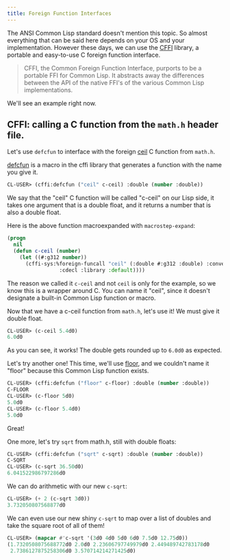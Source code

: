 ```yaml
---
title: Foreign Function Interfaces
---
```


The ANSI Common Lisp standard doesn't mention this topic. So almost everything that can be said here depends on your OS and your implementation. However these days, we can use the [CFFI](https://github.com/cffi/cffi) library, a portable and easy-to-use C foreign function interface.

> CFFI, the Common Foreign Function Interface, purports to be a portable FFI for Common Lisp. It abstracts away the differences between the API of the native FFI's of the various Common Lisp implementations.

We'll see an example right now.


## CFFI: calling a C function from the `math.h` header file.

Let's use `defcfun` to interface with the foreign [ceil](https://en.cppreference.com/w/c/numeric/math/ceil) C function from `math.h`.

[defcfun](https://cffi.common-lisp.dev/manual/html_node/defcfun.html) is a macro in the cffi library that generates a function with the name you give it.

~~~lisp
CL-USER> (cffi:defcfun ("ceil" c-ceil) :double (number :double))
~~~

We say that the "ceil" C function will be called "c-ceil" on our Lisp side, it takes one argument that is a double float, and it returns a number that is also a double float.

Here is the above function macroexpanded with `macrostep-expand`:

~~~lisp
(progn
  nil
  (defun c-ceil (number)
    (let ((#:g312 number))
      (cffi-sys:%foreign-funcall "ceil" (:double #:g312 :double) :convention
				 :cdecl :library :default))))
~~~

The reason we called it `c-ceil` and not `ceil` is only for the example, so we know this is a wrapper around C. You can name it "ceil", since it doesn't designate a built-in Common Lisp function or macro.

Now that we have a c-ceil function from `math.h`, let's use it! We must give it double float.

~~~lisp
CL-USER> (c-ceil 5.4d0)
6.0d0
~~~

As you can see, it works! The double gets rounded up to `6.0d0` as expected.

Let's try another one! This time, we'll use [floor](https://en.cppreference.com/w/c/numeric/math/floor), and we couldn't name it "floor" because this Common Lisp function exists.

~~~lisp
CL-USER> (cffi:defcfun ("floor" c-floor) :double (number :double))
C-FLOOR
CL-USER> (c-floor 5d0)
5.0d0
CL-USER> (c-floor 5.4d0)
5.0d0
~~~

Great!

One more, let's try `sqrt` from math.h, still with double floats:

~~~lisp
CL-USER> (cffi:defcfun ("sqrt" c-sqrt) :double (number :double))
C-SQRT
CL-USER> (c-sqrt 36.50d0)
6.041522986797286d0
~~~

We can do arithmetic with our new `c-sqrt`:

~~~lisp
CL-USER> (+ 2 (c-sqrt 3d0))
3.732050807568877d0
~~~

We can even use our new shiny `c-sqrt` to map over a list of doubles and take the square root of all of them!

~~~lisp
CL-USER> (mapcar #'c-sqrt '(3d0 4d0 5d0 6d0 7.5d0 12.75d0))
(1.7320508075688772d0 2.0d0 2.23606797749979d0 2.449489742783178d0
 2.7386127875258306d0 3.570714214271425d0)
~~~
